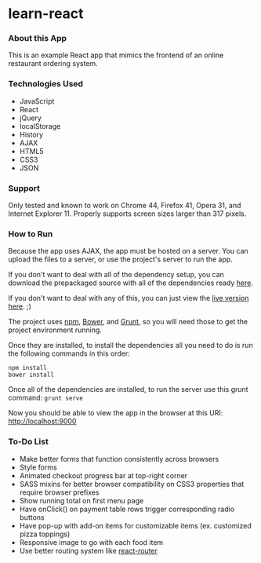 learn-react
======

### About this App
This is an example React app that mimics the frontend of an online restaurant ordering system.

### Technologies Used
* JavaScript
* React
* jQuery
* localStorage
* History
* AJAX
* HTML5
* CSS3
* JSON

### Support
Only tested and known to work on Chrome 44, Firefox 41, Opera 31, and Internet Explorer 11.
Properly supports screen sizes larger than 317 pixels.

### How to Run
Because the app uses AJAX, the app must be hosted on a server. You can upload the files to a server, or use the project's server to run the app.

If you don't want to deal with all of the dependency setup, you can download the prepackaged source with all of the dependencies ready [here](http://mattlean.com/downloads/learn-react.zip).

If you don't want to deal with any of this, you can just view the [live version here](http://learnreact.mattlean.com). ;)

The project uses [npm](https://docs.npmjs.com/getting-started/installing-node), [Bower](http://bower.io/#getting-started), and [Grunt](http://gruntjs.com/getting-started), so you will need those to get the project environment running.

Once they are installed, to install the dependencies all you need to do is run the following commands in this order:
```
npm install
bower install
```

Once all of the dependencies are installed, to run the server use this grunt command:
```grunt serve```

Now you should be able to view the app in the browser at this URI: [http://localhost:9000](http://localhost:9000)

### To-Do List
* Make better forms that function consistently across browsers
* Style forms
* Animated checkout progress bar at top-right corner
* SASS mixins for better browser compatibility on CSS3 properties that require browser prefixes
* Show running total on first menu page
* Have onClick() on payment table rows trigger corresponding radio buttons
* Have pop-up with add-on items for customizable items (ex. customized pizza toppings)
* Responsive image to go with each food item
* Use better routing system like [react-router](https://github.com/rackt/react-router)

